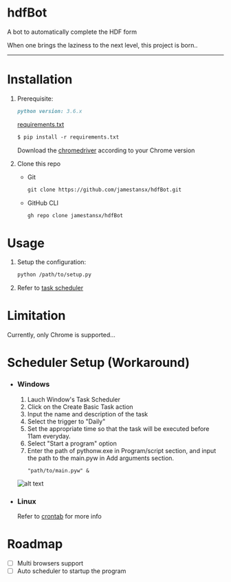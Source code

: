 # hdfBot

A bot to automatically complete the HDF form

When one brings the laziness to the next level, this project is born..

---

# Installation


1. Prerequisite:

      ```markdown
      python version: 3.6.x
      ```
      [requirements.txt](https://github.com/jamestansx/hdfBot/blob/daa28971bee5325672ee91cb25e79c03870d2fc4/requirements.txt)
      ```markdown
      $ pip install -r requirements.txt
      ```
      Download the [chromedriver](https://chromedriver.chromium.org/downloads) according to your Chrome version


2. Clone this repo

    * Git
      ```markdown
      git clone https://github.com/jamestansx/hdfBot.git
      ```
    * GitHub CLI
      ```markdown
      gh repo clone jamestansx/hdfBot
      ```

# Usage

1. Setup the configuration:
    ```markdown
    python /path/to/setup.py
    ```
2. Refer to [task scheduler](#Scheduler-Setup-(Workaround))
# Limitation
Currently, only Chrome is supported...

# Scheduler Setup (Workaround)

* ### Windows

    1. Lauch Window's Task Scheduler
    2. Click on the Create Basic Task action
    3. Input the name and description of the task
    4. Select the trigger to "Daily"
    5. Set the appropriate time so that the task will be executed before 11am everyday.
    6. Select "Start a program" option
    7. Enter the path of pythonw.exe in Program/script section, and input the path to the main.pyw in Add arguments section.
         ```
         "path/to/main.pyw" &
         ```
    ![alt text](https://i.imgur.com/51WsJQE.png)

* ### Linux
  Refer to [crontab](https://crontab.guru/crontab.5.html) for more info
# Roadmap

- [ ] Multi browsers support
- [ ] Auto scheduler to startup the program
